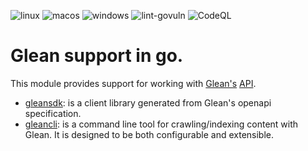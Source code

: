 ![linux](https://github.com/cloudengio/go.pkgs/actions/workflows/linux.yml/badge.svg)
![macos](https://github.com/cloudengio/go.pkgs/actions/workflows/macos.yml/badge.svg)
![windows](https://github.com/cloudengio/go.pkgs/actions/workflows/windows.yml/badge.svg)
![lint-govuln](https://github.com/cloudengio/go.pkgs/actions/workflows/lint-govuln.yml/badge.svg)
![CodeQL](https://github.com/cloudengio/go.pkgs/actions/workflows/codeql.yml/badge.svg)

# Glean support in go.

This module provides support for working with [Glean's](https://glean.com) [API](https://developers.glean.com).


- [gleansdk](gleansdk/README.md): is a client library generated from Glean's openapi specification.
- [gleancli](gleancli/README.md): is a command line tool for crawling/indexing content with Glean. It is designed to be
  both configurable and extensible.
